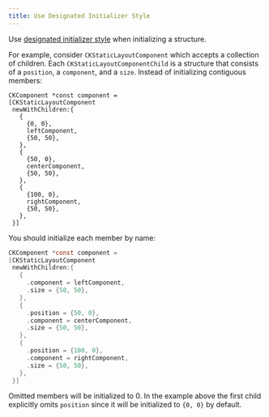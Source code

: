 ```yaml
---
title: Use Designated Initializer Style
---
```

Use [designated initializer style][0] when initializing a structure.

For example, consider `CKStaticLayoutComponent` which accepts a collection of children. Each `CKStaticLayoutComponentChild` is a structure that consists of a `position`, a `component`, and a `size`. Instead of initializing contiguous members:

```objectivec-redhighlight
CKComponent *const component =
[CKStaticLayoutComponent
 newWithChildren:{
   {
     {0, 0},
     leftComponent,
     {50, 50},
   },
   {
     {50, 0},
     centerComponent,
     {50, 50},
   },
   {
     {100, 0},
     rightComponent,
     {50, 50},
   },
 }]
```

You should initialize each member by name:

```objectivec
CKComponent *const component =
[CKStaticLayoutComponent
 newWithChildren:{
   {
     .component = leftComponent,
     .size = {50, 50},
   },
   {
     .position = {50, 0},
     .component = centerComponent,
     .size = {50, 50},
   },
   {
     .position = {100, 0},
     .component = rightComponent,
     .size = {50, 50},
   },
 }]
```

Omitted members will be initialized to 0. In the example above the first child explicitly omits `position` since it will be initialized to `{0, 0}` by default.

[0]: https://en.wikipedia.org/wiki/Struct_(C_programming_language)#Struct_initialization
